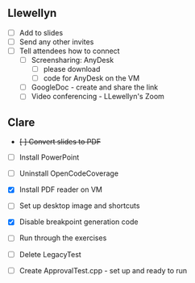 ## Llewellyn

* [ ] Add to slides
* [ ] Send any other invites
* [ ] Tell attendees how to connect
    * [ ] Screensharing: AnyDesk
        * [ ] please download
        * [ ] code for AnyDesk on the VM
    * [ ] GoogleDoc - create and share the link
    * [ ] Video conferencing - LLewellyn's Zoom

## Clare

* ~~[ ] Convert slides to PDF~~
* [ ] Install PowerPoint
* [ ] Uninstall OpenCodeCoverage
* [x] Install PDF reader on VM
* [ ] Set up desktop image and shortcuts
* [x] Disable breakpoint generation code
* [ ] Run through the exercises
* [ ] Delete LegacyTest
* [ ] Create ApprovalTest.cpp - set up and ready to run


